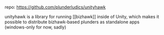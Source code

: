 repo: https://github.com/plunderludics/unityhawk

unityhawk is a library for running [[bizhawk]] inside of Unity, which makes it possible to distribute bizhawk-based plunders as standalone apps (windows-only for now, sadly)
